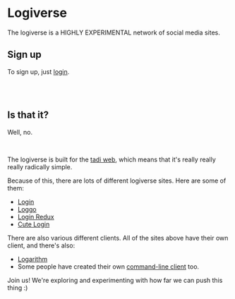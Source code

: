 # Logiverse

The logiverse is a HIGHLY EXPERIMENTAL network of social media sites. 

## Sign up

To sign up, just [login](https://todepond.com/lab/login).

<br>

<br>

## Is that it? 

Well, no.

<br>

The logiverse is built for the [tadi web](https://www.youtube.com/watch?v=ft6xOAijwFo), which means that it's really really really radically simple.

Because of this, there are lots of different logiverse sites. Here are some of them: 

- [Login](https://todepond.com/lab/login)
- [Loggo](https://svenlaa.com/playground/loggo/)
- [Login Redux](https://login.rossilaz.xyz/)
- [Cute Login](https://cute-catgirl.github.io/login/)

There are also various different clients. All of the sites above have their own client, and there's also:

- [Logarithm](https://tristie.org/logarithm/)
- Some people have created their own [command-line client](https://xoxo.zone/@annika/113136710954037798) too.

Join us! We're exploring and experimenting with how far we can push this thing :)

<br>
